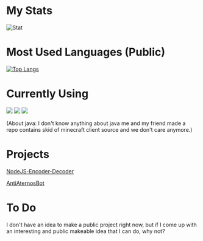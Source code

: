 # My Stats
![Stat](https://github-readme-stats.vercel.app/api?username=CrawLeyYou&show_icons=true&theme=synthwave&include_all_commits=true&count_private=true)
# Most Used Languages (Public)
[![Top Langs](https://github-readme-stats.vercel.app/api/top-langs/?username=CrawLeyYou&layout=compact)](https://github.com/anuraghazra/github-readme-stats)
# Currently Using 
![](https://img.shields.io/badge/Code-JavaScript-informational?style=flat&logo=JavaScript&logoColor=white&color=2bbc8a)
![](https://img.shields.io/badge/Code-CSharp-informational?style=flat&logo=CSharp&logoColor=white&color=2bbc8a)
![](https://img.shields.io/badge/Code-PowerShell-informational?style=flat&logo=PowerShell&logoColor=white&color=2bbc8a)

(About java: I don't know anything about java me and my friend made a repo contains skid of minecraft client source and we don't care anymore.) 
# Projects

[NodeJS-Encoder-Decoder](https://github.com/CrawLeyYou/NodeJS-Encoder-Decoder)

[AntiAternosBot](https://github.com/AntiAternosBot)


# To Do
I don't have an idea to make a public project right now, but if I come up with an interesting and public makeable idea that I can do, why not?
